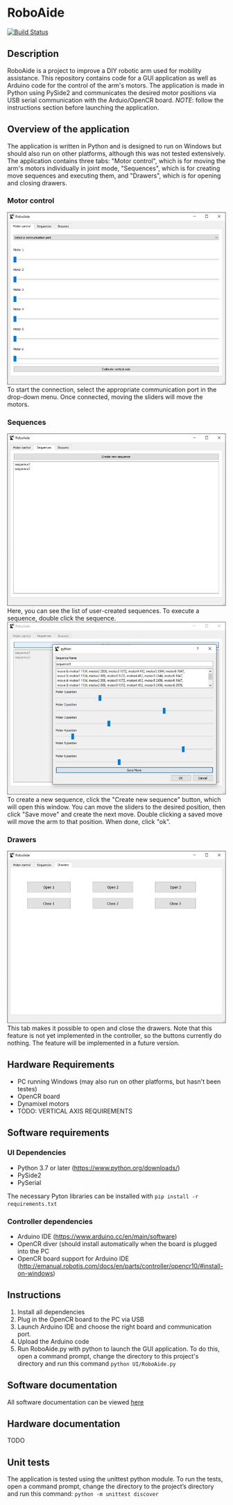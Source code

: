 # RoboAide

[![Build Status](https://travis-ci.com/JeremieBourque1/projetS4.svg?branch=master)](https://travis-ci.com/JeremieBourque1/projetS4)

## Description
RoboAide is a project to improve a DIY robotic arm used for mobility assistance. This repository contains code for a GUI application as well as Arduino code for the control of the arm's motors. The application is made in Python using PySide2 and communicates the desired motor positions via USB serial communication with the Arduio/OpenCR board.
*NOTE*: follow the instructions section before launching the application.

## Overview of the application

The application is written in Python and is designed to run on Windows but should also run on other platforms, although this was not tested extensively.
The application contains three tabs: "Motor control", which is for moving the arm's motors individually in joint mode, "Sequences", which is for creating move sequences and executing them, and "Drawers", which is for opening and closing drawers.

### Motor control
![Image of the motor control tab](https://github.com/JeremieBourque1/projetS4/blob/master/images/ui_motorControl.jpg)
To start the connection, select the appropriate communication port in the drop-down menu. Once connected, moving the sliders will move the motors.

### Sequences
![Image of the sequences tab](https://raw.githubusercontent.com/JeremieBourque1/projetS4/master/images/ui_seq.jpg)
Here, you can see the list of user-created sequences. To execute a sequence, double click the sequence.
![Image of the new sequence window](https://raw.githubusercontent.com/JeremieBourque1/projetS4/master/images/ui_newSeq.jpg)
To create a new sequence, click the "Create new sequence" button, which will open this window. You can move the sliders to the desired position, then click "Save move" and create the next move. Double clicking a saved move will move the arm to that position. When done, click "ok".

### Drawers
![Image of the drawers tab](https://raw.githubusercontent.com/JeremieBourque1/projetS4/master/images/ui_drawers.jpg)
This tab makes it possible to open and close the drawers. Note that this feature is not yet implemented in the controller, so the buttons currently do nothing. The feature will be implemented in a future version.


## Hardware Requirements
* PC running Windows (may also run on other platforms, but hasn't been testes)
* OpenCR board
* Dynamixel motors
* TODO: VERTICAL AXIS REQUIREMENTS

## Software requirements

### UI Dependencies
* Python 3.7 or later (https://www.python.org/downloads/)
* PySide2 
* PySerial

The necessary Pyton libraries can be installed with `pip install -r requirements.txt`

### Controller dependencies
* Arduino IDE (https://www.arduino.cc/en/main/software)
* OpenCR diver (should install automatically when the board is plugged into the PC
* OpenCR board support for Arduino IDE (http://emanual.robotis.com/docs/en/parts/controller/opencr10/#install-on-windows)

## Instructions
1. Install all dependencies
2. Plug in the OpenCR board to the PC via USB
3. Launch Arduino IDE and choose the right board and communication port.
4. Upload the Arduino code
5. Run RoboAide.py with python to launch the GUI application. To do this, open a command prompt, change the directory to this project's directory and run this command `python UI/RoboAide.py`


## Software documentation
All software documentation can be viewed [here](https://jeremiebourque1.github.io/projetS4/)


## Hardware documentation
TODO

## Unit tests
The application is tested using the unittest python module. To run the tests, open a command prompt, change the directory to the project’s directory and run this command: `python -m unittest discover`

